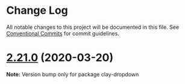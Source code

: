 # Change Log

All notable changes to this project will be documented in this file.
See [Conventional Commits](https://conventionalcommits.org) for commit guidelines.

# [2.21.0](https://github.com/liferay/clay/tree/master/packages/clay-dropdown/compare/v2.20.2...v2.21.0) (2020-03-20)

**Note:** Version bump only for package clay-dropdown
